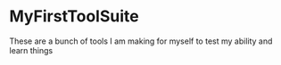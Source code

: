 MyFirstToolSuite
================

These are a bunch of tools I am making for myself to test my ability and learn things